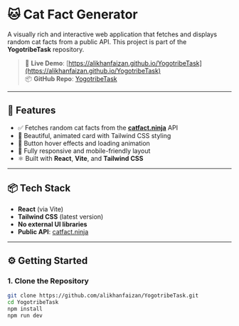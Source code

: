 # 🐱 Cat Fact Generator

A visually rich and interactive web application that fetches and displays random cat facts from a public API. This project is part of the **YogotribeTask** repository.

> 🔗 **Live Demo**: [https://alikhanfaizan.github.io/YogotribeTask](https://alikhanfaizan.github.io/YogotribeTask)  
> 📦 **GitHub Repo**: [YogotribeTask](https://github.com/alikhanfaizan/YogotribeTask)

---

## 🚀 Features

- ✅ Fetches random cat facts from the **[catfact.ninja](https://catfact.ninja/fact)** API  
- 🎨 Beautiful, animated card with Tailwind CSS styling  
- 💫 Button hover effects and loading animation  
- 📱 Fully responsive and mobile-friendly layout  
- ⚛️ Built with **React**, **Vite**, and **Tailwind CSS**

---

## 📦 Tech Stack

- **React** (via Vite)
- **Tailwind CSS** (latest version)
- **No external UI libraries**
- **Public API**: [catfact.ninja](https://catfact.ninja/fact)

---

## ⚙️ Getting Started

### 1. Clone the Repository

```bash
git clone https://github.com/alikhanfaizan/YogotribeTask.git
cd YogotribeTask
npm install
npm run dev
